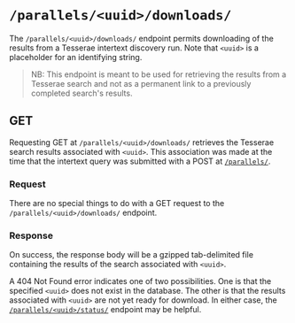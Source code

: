 # `/parallels/<uuid>/downloads/`

The `/parallels/<uuid>/downloads/` endpoint permits downloading of the results from a Tesserae intertext discovery run.  Note that `<uuid>` is a placeholder for an identifying string.

> NB:  This endpoint is meant to be used for retrieving the results from a Tesserae search and not as a permanent link to a previously completed search's results.

## GET

Requesting GET at `/parallels/<uuid>/downloads/` retrieves the Tesserae search results associated with `<uuid>`.  This association was made at the time that the intertext query was submitted with a POST at [`/parallels/`](parallels.md).

### Request

There are no special things to do with a GET request to the `/parallels/<uuid>/downloads/` endpoint.

### Response

On success, the response body will be a gzipped tab-delimited file containing the results of the search associated with `<uuid>`.

A 404 Not Found error indicates one of two possibilities. One is that the specified `<uuid>` does not exist in the database. The other is that the results associated with `<uuid>` are not yet ready for download. In either case, the [`/parallels/<uuid>/status/`](parallels-uuid-status.md) endpoint may be helpful.
